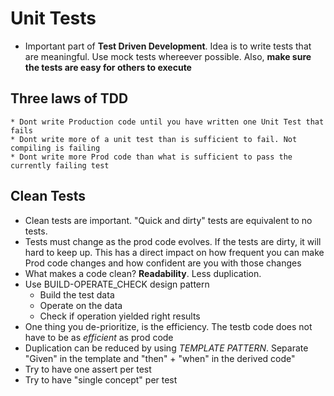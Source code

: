 # Unit Tests
* Important part of **Test Driven Development**. Idea is to write tests that are meaningful. Use mock tests whereever possible. Also, **make sure the tests are easy for others to execute**
##  Three laws of TDD
    * Dont write Production code until you have written one Unit Test that fails
    * Dont write more of a unit test than is sufficient to fail. Not compiling is failing
    * Dont write more Prod code than what is sufficient to pass the currently failing test

## Clean Tests
* Clean tests are important. "Quick and dirty" tests are equivalent to no tests. 
* Tests must change as the prod code evolves. If the tests are dirty, it will hard to keep up. This has a direct impact on how frequent you can make Prod code changes and how confident are you with those changes
* What makes a code clean? **Readability**. Less duplication.
* Use BUILD-OPERATE_CHECK design pattern
    * Build the test data
    * Operate on the data
    * Check if operation yielded right results
* One thing you de-prioritize, is the efficiency. The testb code does not have to be as *efficient* as prod code
* Duplication can be reduced by using *TEMPLATE PATTERN*. Separate "Given" in the template and  "then" + "when" in the derived code" 
* Try to have one assert per test
* Try to have "single concept" per test

